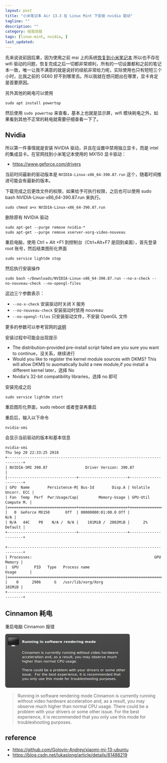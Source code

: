 ```yaml
---
layout: post
title: "小米笔记本 Air 13.3 在 Linux Mint 下安装 nvidia 驱动"
tagline: ""
description: ""
category: 经验总结
tags: [linux-mint, nvidia, ]
last_updated:
---
```


先来说说前因后果，因为使用之前 msi 上的系统[恢复到小米笔记本](/post/2016/08/clonezilla-clone-system.html) 所以也不存在 wifi 驱动的问题，恢复完成之后一切都非常顺利，所有的一切设置都和之前的笔记本一致，唯一让我不满意的就是说好的续航非常给力呢，实际使用也只有短短三个小时，比我之前的 GE60 好不到哪里去。所以我就在想问题出在哪里，显卡肯定是首要原因。

另外其他的耗电可以使用

    sudo apt install powertop

然后使用 `sudo powertop` 来查看，基本上也就是显示屏，wifi 模块耗电之外，如果看到其他不正常的耗电就需要仔细查看一下了。

## Nvidia
所以第一件事情就是安装 NVIDIA 驱动，并且在设置中禁用独立显卡，而是 intel 的集成显卡。在官网找到小米笔记本使用的 MX150 显卡驱动：

- <https://www.geforce.com/drivers>

当前时间最新的驱动版本是 `NVIDIA-Linux-x86_64-390.87.run` 这个，随着时间推进可能会有最新的版本。

下载完成之后更改文件的权限，如果给予可执行权限，之后也可以使用 sudo bash NVIDIA-Linux-x86_64-390.87.run 来执行。

    sudo chmod a+x NVIDIA-Linux-x86_64-390.87.run

删除原有 NVIDIA 驱动

    sudo apt-get --purge remove nvidia-*
    sudo apt-get --purge remove xserver-xorg-video-nouveau

重启电脑，使用 Ctrl + Alt +F1 到控制台（Ctrl+Alt+F7 是回到桌面），首先登录 root 账号，然后结束图形化界面

    sudo service lightdm stop

然后执行安装操作

    sudo bash ~/Downloads/NVIDIA-Linux-x86_64-390.87.run --no-x-check --no-nouveau-check --no-opengl-files

 这边三个参数表示：

 - `--no-x-check` 安装驱动时关闭 X 服务
 - `--no-nouveau-check` 安装驱动时禁用 nouveau
 - `--no-opengl-files` 只安装驱动文件，不安装 OpenGL 文件

更多的参数可以参考官网的[说明](http://download.nvidia.com/XFree86/Linux-x86_64/390.87/README/)

安装过程中可能会出现提示

- The distribution-provided pre-install script failed are you sure you want to continue，没关系，继续进行
- Would you like to register the kernel module sources with DKMS? This will allow DKMS to auomatically build a new module,if you install a different kernel later，选择 No
- Nvidia's 32-bit compatibility libraries，选择 no 即可

安装完成之后

    sudo service lightdm start

重启图形化界面，sudo reboot 或者登录再重启

重启后，输入以下命令

    nvidia-smi

会显示当前驱动的版本和基本信息

    nvidia-smi
    Thu Sep 20 22:33:25 2018
    +-----------------------------------------------------------------------------+
    | NVIDIA-SMI 390.87                 Driver Version: 390.87                    |
    |-------------------------------+----------------------+----------------------+
    | GPU  Name        Persistence-M| Bus-Id        Disp.A | Volatile Uncorr. ECC |
    | Fan  Temp  Perf  Pwr:Usage/Cap|         Memory-Usage | GPU-Util  Compute M. |
    |===============================+======================+======================|
    |   0  GeForce MX150       Off  | 00000000:01:00.0 Off |                  N/A |
    | N/A   44C    P0    N/A /  N/A |    101MiB /  2002MiB |      2%      Default |
    +-------------------------------+----------------------+----------------------+

    +-----------------------------------------------------------------------------+
    | Processes:                                                       GPU Memory |
    |  GPU       PID   Type   Process name                             Usage      |
    |=============================================================================|
    |    0      2986      G   /usr/lib/xorg/Xorg                           101MiB |
    +-----------------------------------------------------------------------------+

## Cinnamon 耗电
重启电脑 Cinnamon 报错

![cinnamon running without video hardware acceleration](/assets/Linux-Mint-Running-in-software-rendering-mode-error.png)

> Running in software rendering mode
> Cinnamon is currently running without video hardware acceleration and, as a result, you may observe much higher than normal CPU usage.
> There could be a problem with your drivers or some other issue. For the best experience, it is recommended that you only use this mode for troubleshooting purposes.



## reference

- <https://github.com/Golovin-Andrey/xiaomi-mi-13-ubuntu>
- <https://blog.csdn.net/lukaslong/article/details/81488219>
